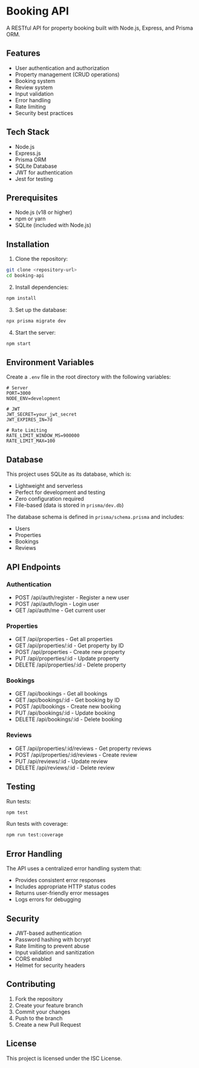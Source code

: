 # Booking API

A RESTful API for property booking built with Node.js, Express, and Prisma ORM.

## Features

- User authentication and authorization
- Property management (CRUD operations)
- Booking system
- Review system
- Input validation
- Error handling
- Rate limiting
- Security best practices

## Tech Stack

- Node.js
- Express.js
- Prisma ORM
- SQLite Database
- JWT for authentication
- Jest for testing

## Prerequisites

- Node.js (v18 or higher)
- npm or yarn
- SQLite (included with Node.js)

## Installation

1. Clone the repository:
```bash
git clone <repository-url>
cd booking-api
```

2. Install dependencies:
```bash
npm install
```

3. Set up the database:
```bash
npx prisma migrate dev
```

4. Start the server:
```bash
npm start
```

## Environment Variables

Create a `.env` file in the root directory with the following variables:

```env
# Server
PORT=3000
NODE_ENV=development

# JWT
JWT_SECRET=your_jwt_secret
JWT_EXPIRES_IN=7d

# Rate Limiting
RATE_LIMIT_WINDOW_MS=900000
RATE_LIMIT_MAX=100
```

## Database

This project uses SQLite as its database, which is:
- Lightweight and serverless
- Perfect for development and testing
- Zero configuration required
- File-based (data is stored in `prisma/dev.db`)

The database schema is defined in `prisma/schema.prisma` and includes:
- Users
- Properties
- Bookings
- Reviews

## API Endpoints

### Authentication
- POST /api/auth/register - Register a new user
- POST /api/auth/login - Login user
- GET /api/auth/me - Get current user

### Properties
- GET /api/properties - Get all properties
- GET /api/properties/:id - Get property by ID
- POST /api/properties - Create new property
- PUT /api/properties/:id - Update property
- DELETE /api/properties/:id - Delete property

### Bookings
- GET /api/bookings - Get all bookings
- GET /api/bookings/:id - Get booking by ID
- POST /api/bookings - Create new booking
- PUT /api/bookings/:id - Update booking
- DELETE /api/bookings/:id - Delete booking

### Reviews
- GET /api/properties/:id/reviews - Get property reviews
- POST /api/properties/:id/reviews - Create review
- PUT /api/reviews/:id - Update review
- DELETE /api/reviews/:id - Delete review

## Testing

Run tests:
```bash
npm test
```

Run tests with coverage:
```bash
npm run test:coverage
```

## Error Handling

The API uses a centralized error handling system that:
- Provides consistent error responses
- Includes appropriate HTTP status codes
- Returns user-friendly error messages
- Logs errors for debugging

## Security

- JWT-based authentication
- Password hashing with bcrypt
- Rate limiting to prevent abuse
- Input validation and sanitization
- CORS enabled
- Helmet for security headers

## Contributing

1. Fork the repository
2. Create your feature branch
3. Commit your changes
4. Push to the branch
5. Create a new Pull Request

## License

This project is licensed under the ISC License. 